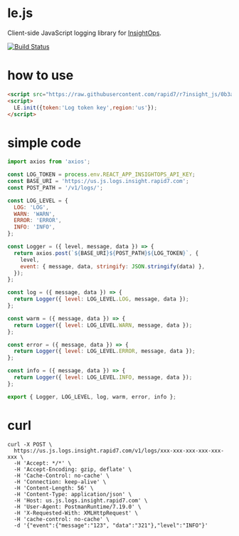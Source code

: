 le.js
=====

Client-side JavaScript logging library for [InsightOps](https://www.rapid7.com/solutions/it-operations/).

[![Build Status](https://travis-ci.org/rapid7/r7insight_js.png?branch=master)](https://travis-ci.org/rapid7/r7insight_js)

# how to use
```html
<script src="https://raw.githubusercontent.com/rapid7/r7insight_js/0b3a79fca9dc402767bb6be2ca34b1f16cc05051/product/le.js"></script>
<script>
  LE.init({token:'Log token key',region:'us'});
</script>
```

# simple code
```js
import axios from 'axios';

const LOG_TOKEN = process.env.REACT_APP_INSIGHTOPS_API_KEY;
const BASE_URI = 'https://us.js.logs.insight.rapid7.com';
const POST_PATH = '/v1/logs/';

const LOG_LEVEL = {
  LOG: 'LOG',
  WARN: 'WARN',
  ERROR: 'ERROR',
  INFO: 'INFO',
};

const Logger = ({ level, message, data }) => {
  return axios.post(`${BASE_URI}${POST_PATH}${LOG_TOKEN}`, {
    level,
    event: { message, data, stringify: JSON.stringify(data) },
  });
};

const log = ({ message, data }) => {
  return Logger({ level: LOG_LEVEL.LOG, message, data });
};

const warm = ({ message, data }) => {
  return Logger({ level: LOG_LEVEL.WARN, message, data });
};

const error = ({ message, data }) => {
  return Logger({ level: LOG_LEVEL.ERROR, message, data });
};

const info = ({ message, data }) => {
  return Logger({ level: LOG_LEVEL.INFO, message, data });
};

export { Logger, LOG_LEVEL, log, warm, error, info };
```

# curl
```console
curl -X POST \
  https://us.js.logs.insight.rapid7.com/v1/logs/xxx-xxx-xxx-xxx-xxx-xxx \
  -H 'Accept: */*' \
  -H 'Accept-Encoding: gzip, deflate' \
  -H 'Cache-Control: no-cache' \
  -H 'Connection: keep-alive' \
  -H 'Content-Length: 56' \
  -H 'Content-Type: application/json' \
  -H 'Host: us.js.logs.insight.rapid7.com' \
  -H 'User-Agent: PostmanRuntime/7.19.0' \
  -H 'X-Requested-With: XMLHttpRequest' \
  -H 'cache-control: no-cache' \
  -d '{"event":{"message":"123", "data":"321"},"level":"INFO"}'
  
```
